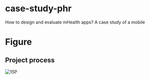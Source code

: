 # case-study-phr
How to design and evaluate mHealth apps? A case study of a mobile

# Figure
## Project process
![15P](https://github.com/Kimguyeop/case-study-phr/assets/49473379/328570fc-6dda-43a5-a71e-7995d18afe0f)

